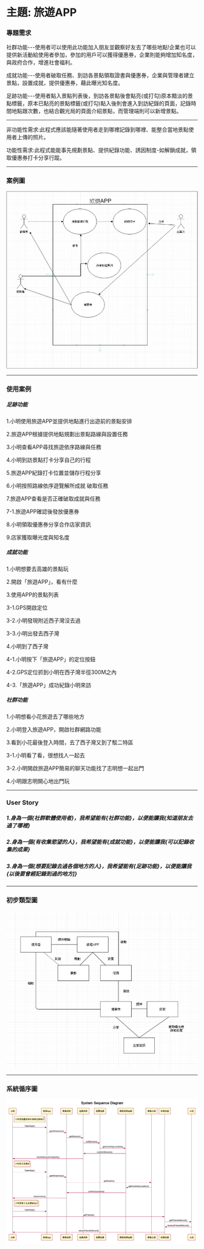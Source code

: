 # 主題: 旅遊APP

### 專題需求

社群功能---使用者可以使用此功能加入朋友並觀察好友去了哪些地點!企業也可以提供新活動給使用者參加，參加的用戶可以獲得優惠券，企業則能夠增加知名度，與政府合作，增進社會福利。

成就功能---使用者破取任務、到訪各景點領取證書與優惠券，企業與管理者建立景點，設置成就，提供優惠券，藉此曝光知名度。

足跡功能---使用者點入景點列表後，到訪各景點後會點亮(或打勾)原本黯淡的景點標籤，原本已點亮的景點標籤(或打勾)點入後則會進入到訪紀錄的頁面，記錄時間地點跟次數，也結合觀光局的頁面介紹景點，而管理端則可以新增景點。

***
非功能性需求:此程式應該能隨著使用者走到哪裡記錄到哪裡、能整合當地景點使用者上傳的照片。

功能性需求:此程式能能事先規劃景點、提供紀錄功能、誘因制度-如解鎖成就，領取優惠券打卡分享行蹤。
***
### 案例圖
![2](範例圖唷.jpg "範例圖")
***
### 使用案例

##### 足跡功能
1.小明使用旅遊APP並提供地點進行出遊前的景點安排

2.旅遊APP根據提供地點規劃出景點路線與設置任務

3.小明查看APP尋找旅遊依序路線與任務

4.小明到訪景點打卡分享自己的行程

5.旅遊APP紀錄打卡位置並儲存行程分享

6.小明按照路線依序遊覽解所成就 破取任務

7.旅遊APP查看是否正確破取成就與任務

  7-1.旅遊APP確認後發放優惠券

8.小明領取優惠券分享合作店家資訊

9.店家獲取曝光度與知名度

##### 成就功能

1.小明想要去高雄的景點玩

2.開啟「旅遊APP」，看有什麼

3.使用APP的景點列表
  
  3-1.GPS開啟定位
  
  3-2.小明發現附近西子灣沒去過
  
  3-3.小明出發去西子灣
 
4.小明到了西子灣

  4-1.小明按下「旅遊APP」的定位按鈕
  
  4-2.GPS定位抓到小明在西子灣半徑300M之內
  
  4-3.「旅遊APP」成功紀錄小明來訪

##### 社群功能
1.小明想看小花旅遊去了哪些地方

2.小明登入旅遊APP，開啟社群網路功能

3.看到小花最後登入時間，去了西子灣又到了駁二特區

  3-1.小明看了看，很想找人一起去

  3-2.小明開啟旅遊APP簡易的聊天功能找了志明想一起出門

4.小明跟志明開心地出門玩

***
### User Story

##### 1.身為一個{社群軟體使用者}，我希望能有{社群功能}，以便能讓我{知道朋友去過了哪裡}

##### 2.身為一個{有收集慾望的人}，我希望能有{成就功能}，以便能讓我{可以記錄收集的成果}

##### 3.身為一個{想要記錄去過各個地方的人}，我希望能有{足跡功能}，以便能讓我{以後要曾經記錄到過的地方]}

***
### 初步類型圖
![Step](1step.jpg "Step")

***
### 系統循序圖
![SystemSequenceDiagram](108-1_OO_SystemSequenceDiagram.png "SystemSequenceDiagram")









